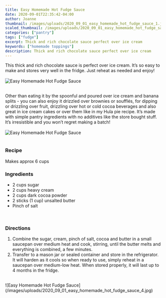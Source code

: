 ```yaml
---
title: Easy Homemade Hot Fudge Sauce
date: 2020-09-01T22:35:42-04:00
author: Joanne
thumbnail: /images/uploads/2020_09_01_easy_homemade_hot_fudge_sauce_1.jpg
scaled_thumbnail: /images/uploads/2020_09_01_easy_homemade_hot_fudge_sauce_0.jpg
categories: ["pantry"]
tags: ["fudge"]
excerpt: Thick and rich chocolate sauce perfect over ice cream
keywords: ["homemade toppings"]
description: Thick and rich chocolate sauce perfect over ice cream
---
```


This thick and rich chocolate sauce is perfect over ice cream. It’s so easy to make and stores very well in the fridge. Just reheat as  needed and enjoy! 
</br>
</br>
![Easy Homemade Hot Fudge Sauce](/images/uploads/2020_09_01_easy_homemade_hot_fudge_sauce_2.jpg)
</br>
</br>

Other than eating it by the spoonful and poured over ice cream and banana splits -  you can also enjoy it drizzled over brownies or soufflés, for dipping or drizzling over fruit, drizzling over hot or cold cocoa beverages and also great in ice cream cakes or over them like in my Hula pie recipe.  It’s made with simple pantry ingredients with no additives like the store bought stuff. It’s irresistible and you won’t regret making a batch! 
</br>
</br>
![Easy Homemade Hot Fudge Sauce](/images/uploads/2020_09_01_easy_homemade_hot_fudge_sauce_3.jpg)
</br>
</br>

### Recipe
Makes approx 6 cups 
</br>

### Ingredients

* <span itemprop="recipeIngredient">2 cups sugar</span>
* <span itemprop="recipeIngredient">2 cups heavy cream </span>
* <span itemprop="recipeIngredient">2 cups dark cocoa powder </span>
* <span itemprop="recipeIngredient">2 sticks (1 cup) unsalted  butter </span>
* <span itemprop="recipeIngredient">Pinch of salt </span>
</br>

### Directions

1. Combine the sugar, cream, pinch of salt, cocoa and butter in a small saucepan over medium heat and cook, stirring, until the butter melts and everything is combined, a few minutes.
1. Transfer to a mason jar or sealed container and store in the refrigerator. It will harden as it cools so when ready to use, simply reheat in a saucepan over medium-low heat. When stored properly, it will last up to 4 months in the fridge.

</br>
![Easy Homemade Hot Fudge Sauce](/images/uploads/2020_09_01_easy_homemade_hot_fudge_sauce_4.jpg)